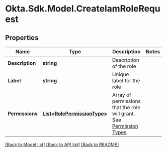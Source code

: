 # Okta.Sdk.Model.CreateIamRoleRequest

## Properties

Name | Type | Description | Notes
------------ | ------------- | ------------- | -------------
**Description** | **string** | Description of the role | 
**Label** | **string** | Unique label for the role | 
**Permissions** | [**List&lt;RolePermissionType&gt;**](RolePermissionType.md) | Array of permissions that the role will grant. See [Permission Types](https://developer.okta.com/docs/concepts/role-assignment/#permission-types). | 

[[Back to Model list]](../README.md#documentation-for-models) [[Back to API list]](../README.md#documentation-for-api-endpoints) [[Back to README]](../README.md)

